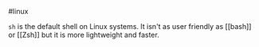 #linux

`sh` is the default shell on Linux systems. It isn't as user friendly as [[bash]] or [[Zsh]] but it is more lightweight and faster.